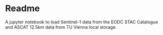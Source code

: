 # Readme

A jupyter notebook to load Sentinel-1 data from the EODC STAC Catalogue and ASCAT 12.5km data from TU Vienna local storage.